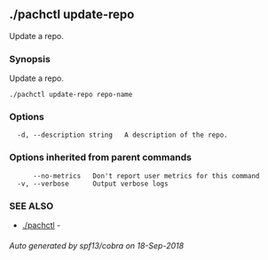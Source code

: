 ## ./pachctl update-repo

Update a repo.

### Synopsis


Update a repo.

```
./pachctl update-repo repo-name
```

### Options

```
  -d, --description string   A description of the repo.
```

### Options inherited from parent commands

```
      --no-metrics   Don't report user metrics for this command
  -v, --verbose      Output verbose logs
```

### SEE ALSO
* [./pachctl](./pachctl.md)	 - 

###### Auto generated by spf13/cobra on 18-Sep-2018
